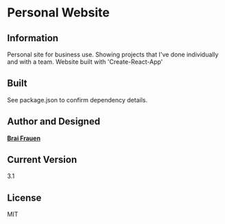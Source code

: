 # Personal Website

## Information

Personal site for business use.
Showing projects that I've done individually and with a team.
Website built with 'Create-React-App'

## Built

See package.json to confirm dependency details.

## Author and Designed

[**Brai Frauen**](https://www.linkedin.com/in/braifrauen/)

## Current Version

3.1

## License

MIT
